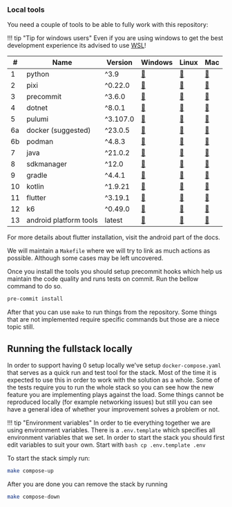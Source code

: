 ### Local tools
You need a couple of tools to be able to fully work with this repository:

!!! tip "Tip for windows users"
    Even if you are using windows to get the best development experience its advised to use [WSL](https://learn.microsoft.com/en-us/windows/wsl/install)!

| # | Name | Version | Windows | Linux | Mac |
|---|------|---------|---------|-------|-----|
| 1 | python | ^3.9 | [🔗](https://www.python.org/downloads/windows/) | [🔗](https://www.python.org/downloads/source/) | [🔗](https://www.python.org/downloads/macos/) |
| 2 | pixi | ^0.22.0 | [🔗](https://pixi.sh/latest/#__tabbed_1_2) | [🔗](https://pixi.sh/latest/) | [🔗](https://pixi.sh/latest/) |
| 3 | precommit | ^3.6.0 | [🔗](https://pre-commit.com/#install) | [🔗](https://pre-commit.com/#install) | [🔗](https://pre-commit.com/#install) |
| 4 | dotnet | ^8.0.1 | [🔗](https://dotnet.microsoft.com/en-us/download) | [🔗](https://dotnet.microsoft.com/en-us/download) | [🔗](https://dotnet.microsoft.com/en-us/download) |
| 5 | pulumi | ^3.107.0 | [🔗](https://www.pulumi.com/docs/clouds/aws/get-started/begin/#install-pulumi) | [🔗](https://www.pulumi.com/docs/clouds/aws/get-started/begin/#install-pulumi) | [🔗](https://www.pulumi.com/docs/clouds/aws/get-started/begin/#install-pulumi) |
| 6a | docker (suggested) | ^23.0.5 | [🔗](https://docs.docker.com/desktop/install/windows-install/) | [🔗](https://docs.docker.com/desktop/install/linux-install/) | [🔗](https://docs.docker.com/desktop/install/mac-install/) |
| 6b | podman | ^4.8.3 | [🔗](https://podman.io/docs/installation#windows) | [🔗](https://podman.io/docs/installation#installing-on-linux) | [🔗](https://podman.io/docs/installation#macos) |
| 7 | java | ^21.0.2 | [🔗](https://www.oracle.com/java/technologies/downloads/) | [🔗](https://www.oracle.com/java/technologies/downloads/) | [🔗](https://www.oracle.com/java/technologies/downloads/) |
| 8 | sdkmanager | ^12.0 | [🔗](https://developer.android.com/tools/sdkmanager) | [🔗](https://developer.android.com/tools/sdkmanager) | [🔗](https://developer.android.com/tools/sdkmanager) |
| 9 | gradle | ^4.4.1 | [🔗](https://gradle.org/install/) | [🔗](https://gradle.org/install/) | [🔗](https://gradle.org/install/) |
| 10 | kotlin | ^1.9.21 | [🔗](https://kotlinlang.org/docs/command-line.html#manual-install) | [🔗](https://kotlinlang.org/docs/command-line.html#snap-package) | [🔗](https://kotlinlang.org/docs/command-line.html#homebrew) |
| 11 | flutter | ^3.19.1 | [🔗](https://docs.flutter.dev/get-started/install/windows) | [🔗](https://docs.flutter.dev/get-started/install/linux) | [🔗](https://docs.flutter.dev/get-started/install/macos) |
| 12 | k6 | ^0.49.0 | [🔗](https://k6.io/docs/get-started/installation/#windows) | [🔗](https://k6.io/docs/get-started/installation/#linux) | [🔗](https://k6.io/docs/get-started/installation/#macos) |
| 13 | android platform tools | latest | [🔗](https://dl.google.com/android/repository/platform-tools-latest-windows.zip) | [🔗](https://dl.google.com/android/repository/platform-tools-latest-linux.zip) | [🔗](https://dl.google.com/android/repository/platform-tools-latest-darwin.zip)

For more details about flutter installation, visit the android part of the docs.

We will maintain a `Makefile` where we will try to link as much actions as possible. Although some cases may be left uncovered.

Once you install the tools you should setup precommit hooks which help us maintain the code quality and runs tests on commit. Run the bellow command to do so.
```bash
pre-commit install
```

After that you can use `make` to run things from the repository. Some things that are not implemented require specific commands but those are a niece topic still.

## Running the fullstack locally

In order to support having 0 setup locally we've setup `docker-compose.yaml` that serves as a quick run and test tool for the stack. Most of the time it is expected to use this in order to work with the solution as a whole. Some of the tests require you to run the whole stack so you can see how the new feature you are implementing plays against the load. Some things cannot be reproduced locally (for example networking issues) but still you can see have a general idea of whether your improvement solves a problem or not.

!!! tip "Environment variables"
    In order to tie everything together we are using environment variables. There is a `.env.template` which specifies all environment variables that we set. In order to start the stack you should first edit variables to suit your own. Start with
    ```bash
    cp .env.template .env
    ```

To start the stack simply run:
```bash
make compose-up
```
After you are done you can remove the stack by running
```bash
make compose-down
```
